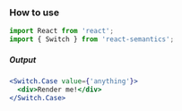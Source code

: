 
### How to use

```jsx static
import React from 'react';
import { Switch } from 'react-semantics';
```

##### Output

```jsx
<Switch.Case value={'anything'}>
  <div>Render me!</div>
</Switch.Case>
```